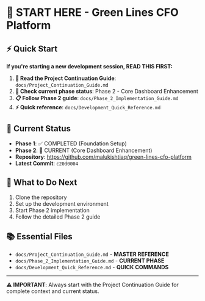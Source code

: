 # 🚀 START HERE - Green Lines CFO Platform

## ⚡ Quick Start
**If you're starting a new development session, READ THIS FIRST:**

1. **📖 Read the Project Continuation Guide**: `docs/Project_Continuation_Guide.md`
2. **🎯 Check current phase status**: Phase 2 - Core Dashboard Enhancement
3. **📋 Follow Phase 2 guide**: `docs/Phase_2_Implementation_Guide.md`
4. **⚡ Quick reference**: `docs/Development_Quick_Reference.md`

## 📍 Current Status
- **Phase 1**: ✅ COMPLETED (Foundation Setup)
- **Phase 2**: 🚀 CURRENT (Core Dashboard Enhancement)
- **Repository**: https://github.com/malukishtiaq/green-lines-cfo-platform
- **Latest Commit**: `c20d0004`

## 🎯 What to Do Next
1. Clone the repository
2. Set up the development environment
3. Start Phase 2 implementation
4. Follow the detailed Phase 2 guide

## 📚 Essential Files
- `docs/Project_Continuation_Guide.md` - **MASTER REFERENCE**
- `docs/Phase_2_Implementation_Guide.md` - **CURRENT PHASE**
- `docs/Development_Quick_Reference.md` - **QUICK COMMANDS**

---

**⚠️ IMPORTANT**: Always start with the Project Continuation Guide for complete context and current status.
